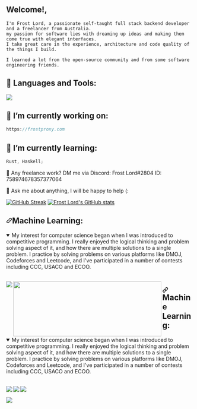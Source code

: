 ## Welcome!,

```
I'm Frost Lord, a passionate self-taught full stack backend developer and a freelancer from Australia.
my passion for software lies with dreaming up ideas and making them come true with elegant interfaces.
I take great care in the experience, architecture and code quality of the things I build.

I learned a lot from the open-source community and from some software engineering friends.
```

<!--<img align="right" alt="GIF" src="https://github.com/abhisheknaiidu/abhisheknaiidu/raw/master/code.gif?raw=true" width="500" height="320" style="max-width: 100%;">
-->

## 🧰 Languages and Tools:

<p align="left">
    <img src="https://skillicons.dev/icons?i=git,java,kotlin,nextjs,react,redis,tailwind,py,pug,raspberrypi,swift,tensorflow,ts,workers,vue,postgres,ps,mysql,html,css,grafana,express,dotnet,docker,discord,cloudflare,bash,arduino,mongodb,nginx,nodejs,androidstudio,cassandra,bots,go,haskell,kubernetes,nuxtjs,php,postman,regex,rust,threejs,sass,powershell,electron,js&perline=16" />
</p>

## 🔭 I’m currently working on:

```js
https://frostproxy.com
```

## 🌱 I’m currently learning:

```js
Rust, Haskell;
```

💼 Any freelance work? DM me via Discord: Frost Lord#2804 ID: 758974678357377064

💬 Ask me about anything, I will be happy to help (:

[![GitHub Streak](https://github-readme-streak-stats.herokuapp.com/?user=Frost-Lord)](https://git.io/streak-stats)
[![Frost Lord's GitHub stats](https://github-readme-stats.vercel.app/api?username=Frost-Lord&count_private=true&show_icons=true&hide_title=true&include_all_commits=true)](https://git.io/streak-stats)

<h2 dir="auto"><a id="user-content-competitive-programming" class="anchor" aria-hidden="true" href="#competitive-programming"><svg class="octicon octicon-link" viewBox="0 0 16 16" version="1.1" width="16" height="16" aria-hidden="true"><path d="m7.775 3.275 1.25-1.25a3.5 3.5 0 1 1 4.95 4.95l-2.5 2.5a3.5 3.5 0 0 1-4.95 0 .751.751 0 0 1 .018-1.042.751.751 0 0 1 1.042-.018 1.998 1.998 0 0 0 2.83 0l2.5-2.5a2.002 2.002 0 0 0-2.83-2.83l-1.25 1.25a.751.751 0 0 1-1.042-.018.751.751 0 0 1-.018-1.042Zm-4.69 9.64a1.998 1.998 0 0 0 2.83 0l1.25-1.25a.751.751 0 0 1 1.042.018.751.751 0 0 1 .018 1.042l-1.25 1.25a3.5 3.5 0 1 1-4.95-4.95l2.5-2.5a3.5 3.5 0 0 1 4.95 0 .751.751 0 0 1-.018 1.042.751.751 0 0 1-1.042.018 1.998 1.998 0 0 0-2.83 0l-2.5 2.5a1.998 1.998 0 0 0 0 2.83Z"></path></svg></a>Machine Learning:</h2>

<details open="">
  <summary> My interest for computer science began when I was introduced to competitive programming. I really enjoyed the logical thinking and problem solving aspect of it, and how there are multiple solutions to a single problem. I practice by solving problems on various platforms like DMOJ, Codeforces and Leetcode, and I've participated in a number of contests including CCC, USACO and ECOO. </summary>
  <br>
  <p dir="auto">
    <a href="https://github.com/Frost-Lord/LogShield">
      <img align="left" src="https://camo.githubusercontent.com/110d6cdb2c955c37cef8d42b2e2cfec6b699e4daa8c36ad16ec4797091b44d7a/68747470733a2f2f6769746875622d726561646d652d73746174732d6769742d6d617374657272737461612d7269636b737461612e76657263656c2e6170702f6170692f70696e2f3f757365726e616d653d62726179646f6e77616e67267265706f3d4c656574636f64652d536f6c7574696f6e73267468656d653d676f7468616d2673686f775f6f776e65723d74727565" data-canonical-src="https://github-readme-stats-git-masterrstaa-rickstaa.vercel.app/api/pin/?username=Frost-Lord&amp;repo=LogShield&amp;theme=gotham&amp;show_owner=true" style="max-width: 100%;">
    </a>
    <a href="https://github.com/Frost-Lord/NeuralNova">
         <img align="left" src="https://github-readme-stats.vercel.app/api/pin/?username=Frost-Lord&repo=LogShield&bg_color=ffffff" height="148" width="399"/>
    </a>

</details>

<h2 dir="auto"><a id="user-content-competitive-programming" class="anchor" aria-hidden="true" href="#competitive-programming"><svg class="octicon octicon-link" viewBox="0 0 16 16" version="1.1" width="16" height="16" aria-hidden="true"><path d="m7.775 3.275 1.25-1.25a3.5 3.5 0 1 1 4.95 4.95l-2.5 2.5a3.5 3.5 0 0 1-4.95 0 .751.751 0 0 1 .018-1.042.751.751 0 0 1 1.042-.018 1.998 1.998 0 0 0 2.83 0l2.5-2.5a2.002 2.002 0 0 0-2.83-2.83l-1.25 1.25a.751.751 0 0 1-1.042-.018.751.751 0 0 1-.018-1.042Zm-4.69 9.64a1.998 1.998 0 0 0 2.83 0l1.25-1.25a.751.751 0 0 1 1.042.018.751.751 0 0 1 .018 1.042l-1.25 1.25a3.5 3.5 0 1 1-4.95-4.95l2.5-2.5a3.5 3.5 0 0 1 4.95 0 .751.751 0 0 1-.018 1.042.751.751 0 0 1-1.042.018 1.998 1.998 0 0 0-2.83 0l-2.5 2.5a1.998 1.998 0 0 0 0 2.83Z"></path></svg></a>Machine Learning:</h2>

<details open="">
  <summary> My interest for computer science began when I was introduced to competitive programming. I really enjoyed the logical thinking and problem solving aspect of it, and how there are multiple solutions to a single problem. I practice by solving problems on various platforms like DMOJ, Codeforces and Leetcode, and I've participated in a number of contests including CCC, USACO and ECOO. </summary>
  <br>
  <p dir="auto">
    <a href="https://github.com/Frost-Lord/LogShield">
      <img align="left" src="https://camo.githubusercontent.com/110d6cdb2c955c37cef8d42b2e2cfec6b699e4daa8c36ad16ec4797091b44d7a/68747470733a2f2f6769746875622d726561646d652d73746174732d6769742d6d617374657272737461612d7269636b737461612e76657263656c2e6170702f6170692f70696e2f3f757365726e616d653d62726179646f6e77616e67267265706f3d4c656574636f64652d536f6c7574696f6e73267468656d653d676f7468616d2673686f775f6f776e65723d74727565" data-canonical-src="https://github-readme-stats-git-masterrstaa-rickstaa.vercel.app/api/pin/?username=Frost-Lord&amp;repo=LogShield&amp;theme=gotham&amp;show_owner=true" style="max-width: 100%;">
    </a>
    <a href="https://github.com/Frost-Lord/NeuralNova">
      <img align="center" src="https://camo.githubusercontent.com/a7e27735d30fa2609dad4ab8e75fa64011611de847b7afaed4e2afc42a869f87/68747470733a2f2f6769746875622d726561646d652d73746174732d6769742d6d617374657272737461612d7269636b737461612e76657263656c2e6170702f6170692f70696e2f3f757365726e616d653d62726179646f6e77616e67267265706f3d436f6d70657469746976652d50726f6772616d6d696e672d536f6c7574696f6e73267468656d653d676f7468616d2673686f775f6f776e65723d74727565" data-canonical-src="https://github-readme-stats-git-masterrstaa-rickstaa.vercel.app/api/pin/?username=Frost-Lord&amp;repo=NeuralNova&amp;theme=gotham&amp;show_owner=true" style="max-width: 100%;">
    </a>
    <a href="https://github.com/Frost-Lord/Programming-Algorithm-Templates">
      <img align="left" src="https://camo.githubusercontent.com/a10447a43b526c7b463b6e87e6f3b7c6f3052c87c452968ffd3ebad4b8dce009/68747470733a2f2f6769746875622d726561646d652d73746174732d6769742d6d617374657272737461612d7269636b737461612e76657263656c2e6170702f6170692f70696e2f3f757365726e616d653d62726179646f6e77616e67267265706f3d50726f6772616d6d696e672d416c676f726974686d2d54656d706c61746573267468656d653d676f7468616d" data-canonical-src="https://github-readme-stats-git-masterrstaa-rickstaa.vercel.app/api/pin/?username=Frost-Lord&amp;repo=Programming-Algorithm-Templates&amp;theme=gotham" style="max-width: 100%;">
    </a>
  </p>
  <p dir="auto">
    <a href="https://github.com/Frost-Lord/Computer-Science-Club">
      <img align="center" src="https://camo.githubusercontent.com/639284ea9668eebc3e20cccab3dfa3835b9efc26138b2c3158daae7a73f7b0d1/68747470733a2f2f6769746875622d726561646d652d73746174732d6769742d6d617374657272737461612d7269636b737461612e76657263656c2e6170702f6170692f70696e2f3f757365726e616d653d62726179646f6e77616e67267265706f3d436f6d70757465722d536369656e63652d436c7562267468656d653d676f7468616d2673686f775f6f776e65723d74727565" data-canonical-src="https://github-readme-stats-git-masterrstaa-rickstaa.vercel.app/api/pin/?username=Frost-Lord&amp;repo=Computer-Science-Club&amp;theme=gotham&amp;show_owner=true" style="max-width: 100%;">
    </a>
  </p>
</details>
